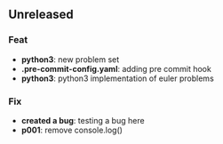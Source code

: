 ## Unreleased

### Feat

- **python3**: new problem set
- **.pre-commit-config.yaml**: adding pre commit hook
- **python3**: python3 implementation of euler problems

### Fix

- **created a bug**: testing a bug here
- **p001**: remove console.log()
